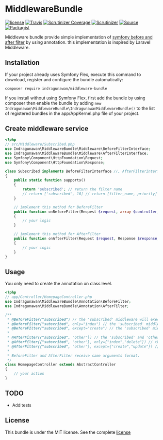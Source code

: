 # MiddlewareBundle

[![license](https://img.shields.io/github/license/IndraGunawan/middleware-bundle.svg?style=flat-square)](https://github.com/IndraGunawan/middleware-bundle/blob/master/LICENSE.md)
[![Travis](https://img.shields.io/travis/IndraGunawan/middleware-bundle.svg?style=flat-square)](https://travis-ci.org/IndraGunawan/middleware-bundle)
[![Scrutinizer Coverage](https://img.shields.io/scrutinizer/coverage/g/IndraGunawan/middleware-bundle.svg?style=flat-square)](https://scrutinizer-ci.com/g/IndraGunawan/middleware-bundle/?branch=master)
[![Scrutinizer](https://img.shields.io/scrutinizer/g/IndraGunawan/middleware-bundle.svg?style=flat-square)](https://scrutinizer-ci.com/g/IndraGunawan/middleware-bundle/?branch=master)
[![Source](https://img.shields.io/badge/source-IndraGunawan%2Fmiddleware--bundle-blue.svg)](https://github.com/IndraGunawan/middleware-bundle)
[![Packagist](https://img.shields.io/badge/packagist-indragunawan%2Fmiddleware--bundle-blue.svg)](https://packagist.org/packages/indragunawan/middleware-bundle)

Middleware bundle provide simple implementation of [symfony before and after filter](https://symfony.com/doc/current/event_dispatcher/before_after_filters.html) by using annotation. this implementation is inspired by Laravel Middleware.

## Installation

If your project already uses Symfony Flex, execute this command to
download, register and configure the bundle automatically:

```bash
composer require indragunawan/middleware-bundle
```

If you install without using Symfony Flex, first add the bundle by using composer then enable the bundle by adding `new Indragunawan\MiddlewareBundle\IndragunawanMiddlewareBundle()` to the list of registered bundles in the app/AppKernel.php file of your project.

## Create middleware service

```php
<?php
// src/Middleware/Subscribed.php
use Indragunawan\MiddlewareBundle\Middleware\BeforeFilterInterface;
use Indragunawan\MiddlewareBundle\Middleware\AfterFilterInterface;
use Symfony\Component\HttpFoundation\Request;
use Symfony\Component\HttpFoundation\Response;

class Subscribed implements BeforeFilterInterface //, AfterFilterInterface // you can implement multi filter at once
{
    public static function supports()
    {
        return 'subscribed'; // return the filter name
        // return ['subscribed', 10] // return [filter_name, priority] same like usual Symfony event
    }

    // implement this method for BeforeFilter
    public function onBeforeFilter(Request $request, array $controller, ?int $requestType)
    {
        // your logic
    }

    // implement this method for AfterFilter
    public function onAfterFilter(Request $request, Response $response, array $controller, ?int $requestType)
    {
        // your logic
    }
}
```

## Usage

You only need to create the annotation on class level.

```php
<?php
// app/Controller/HomepageController.php
use Indragunawan\MiddlewareBundle\Annotation\BeforeFilter;
use Indragunawan\MiddlewareBundle\Annotation\AfterFilter;

/**
 * @BeforeFilter("subscribed") // the 'subscribed' middleware will execute before every actions at this controller.
 * @BeforeFilter("subscribed", only="index") // the 'subscribed' middleware will execute ONLY before 'index' action at this controller.
 * @BeforeFIlter("subscribed", except="create") // the 'subscribed' middleware will execute before every actions at this controller EXCEPT 'create' action.
 *
 * @AfterFilter({"subscribed", "other"}) // the 'subscribed' and 'other' middleware will execute after every actions at this controller.
 * @AfterFilter({"subscribed", "other"}, only={"index","delete"}) // the 'subscribed' and 'other' middleware will execute ONLY after 'index' and 'delete' action at this controller.
 * @AfterFilter({"subscribed", "other"}, except={"create","update"}) // the 'subscribed' and 'other' middleware will execute after every actions at this controller EXCEPT 'create' and 'update' action.
 *
 * BeforeFilter and AfterFilter receive same arguments format.
 */
class HomepageController extends AbstractController
{
    // your action
}
```

## TODO
- Add tests

## License

This bundle is under the MIT license. See the complete [license](LICENSE)
